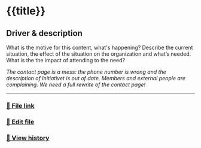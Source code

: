 # {{title}}

## Driver & description

What is the motive for this content, what's happening? Describe the current situation, the effect of the situation on the organization and what’s needed. What is the the impact of attending to the need?

_The contact page is a mess: the phone number is wrong and the description of Initiativet is out of date. Members and external people are complaining. We need a full rewrite of the contact page!_

---
### [🔗 File link](https://github.com/{{owner}}/{{repo}}/blob/master/{{path}})
### [📝 Edit file](https://github.com/{{owner}}/{{repo}}/edit/master/{{path}})
### [📘 View history](https://github.com/{{owner}}/{{repo}}/commits/master/{{path}})
